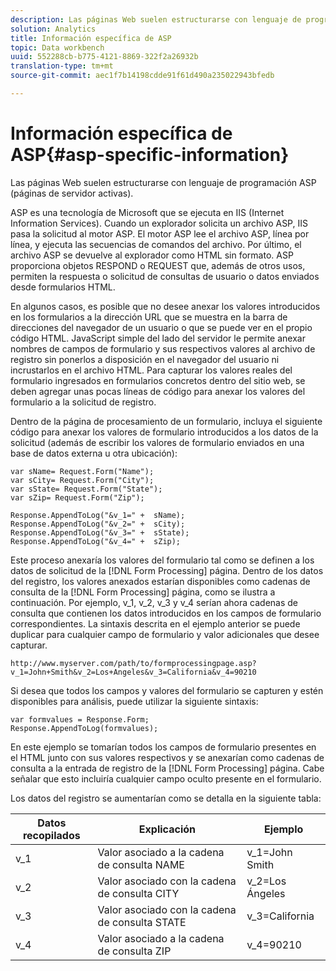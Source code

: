 ```yaml
---
description: Las páginas Web suelen estructurarse con lenguaje de programación ASP (páginas de servidor activas).
solution: Analytics
title: Información específica de ASP
topic: Data workbench
uuid: 552288cb-b775-4121-8869-322f2a26932b
translation-type: tm+mt
source-git-commit: aec1f7b14198cdde91f61d490a235022943bfedb

---
```



# Información específica de ASP{#asp-specific-information}

Las páginas Web suelen estructurarse con lenguaje de programación ASP (páginas de servidor activas).

ASP es una tecnología de Microsoft que se ejecuta en IIS (Internet Information Services). Cuando un explorador solicita un archivo ASP, IIS pasa la solicitud al motor ASP. El motor ASP lee el archivo ASP, línea por línea, y ejecuta las secuencias de comandos del archivo. Por último, el archivo ASP se devuelve al explorador como HTML sin formato. ASP proporciona objetos RESPOND o REQUEST que, además de otros usos, permiten la respuesta o solicitud de consultas de usuario o datos enviados desde formularios HTML.

En algunos casos, es posible que no desee anexar los valores introducidos en los formularios a la dirección URL que se muestra en la barra de direcciones del navegador de un usuario o que se puede ver en el propio código HTML. JavaScript simple del lado del servidor le permite anexar nombres de campos de formulario y sus respectivos valores al archivo de registro sin ponerlos a disposición en el navegador del usuario ni incrustarlos en el archivo HTML. Para capturar los valores reales del formulario ingresados en formularios concretos dentro del sitio web, se deben agregar unas pocas líneas de código para anexar los valores del formulario a la solicitud de registro.

Dentro de la página de procesamiento de un formulario, incluya el siguiente código para anexar los valores de formulario introducidos a los datos de la solicitud (además de escribir los valores de formulario enviados en una base de datos externa u otra ubicación):

```
var sName= Request.Form("Name"); 
var sCity= Request.Form("City"); 
var sState= Request.Form("State"); 
var sZip= Request.Form("Zip"); 
 
Response.AppendToLog("&v_1=" +  sName); 
Response.AppendToLog("&v_2=" +  sCity); 
Response.AppendToLog("&v_3=" +  sState); 
Response.AppendToLog("&v_4=" +  sZip);
```

Este proceso anexaría los valores del formulario tal como se definen a los datos de solicitud de la [!DNL Form Processing] página. Dentro de los datos del registro, los valores anexados estarían disponibles como cadenas de consulta de la [!DNL Form Processing] página, como se ilustra a continuación. Por ejemplo, v_1, v_2, v_3 y v_4 serían ahora cadenas de consulta que contienen los datos introducidos en los campos de formulario correspondientes. La sintaxis descrita en el ejemplo anterior se puede duplicar para cualquier campo de formulario y valor adicionales que desee capturar.

```
http://www.myserver.com/path/to/formprocessingpage.asp?v_1=John+Smith&v_2=Los+Angeles&v_3=California&v_4=90210
```

Si desea que todos los campos y valores del formulario se capturen y estén disponibles para análisis, puede utilizar la siguiente sintaxis:

```
var formvalues = Response.Form; 
Response.AppendToLog(formvalues); 
```

En este ejemplo se tomarían todos los campos de formulario presentes en el HTML junto con sus valores respectivos y se anexarían como cadenas de consulta a la entrada de registro de la [!DNL Form Processing] página. Cabe señalar que esto incluiría cualquier campo oculto presente en el formulario.

Los datos del registro se aumentarían como se detalla en la siguiente tabla:

| Datos recopilados | Explicación | Ejemplo |
|---|---|---|
| v_1 | Valor asociado a la cadena de consulta NAME | v_1=John Smith |
| v_2 | Valor asociado con la cadena de consulta CITY | v_2=Los Ángeles |
| v_3 | Valor asociado con la cadena de consulta STATE | v_3=California |
| v_4 | Valor asociado a la cadena de consulta ZIP | v_4=90210 |

